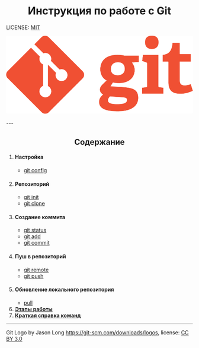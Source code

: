  <h1 align="center">Инструкция по работе с Git</h1>

LICENSE: [MIT](./license.md)

![git-logo](Git-Logo-1788C.png)

---<h2 align="center">Содержание</h2>

1. #### Настройка
   + [git config](config.md)
2. #### Репозиторий
   + [git init](init.md)
   + [git clone](clone.md)
3. #### Создание коммита
   + [git status](status.md)
   + [git add](add.md)
   + [git commit](commit.md)
4. #### Пуш в репозиторий
   + [git remote](remote.md)
   + [git push](push.md)
5. #### Обновление локального репозитория
   + [pull](pull.md)
6. **[Этапы работы](stages_Of_Work.md)**
7. **[Краткая справка команд](commands.md)**

---

Git Logo by Jason Long https://git-scm.com/downloads/logos,
license: [CC BY 3.0](https://creativecommons.org/licenses/by/3.0/)

